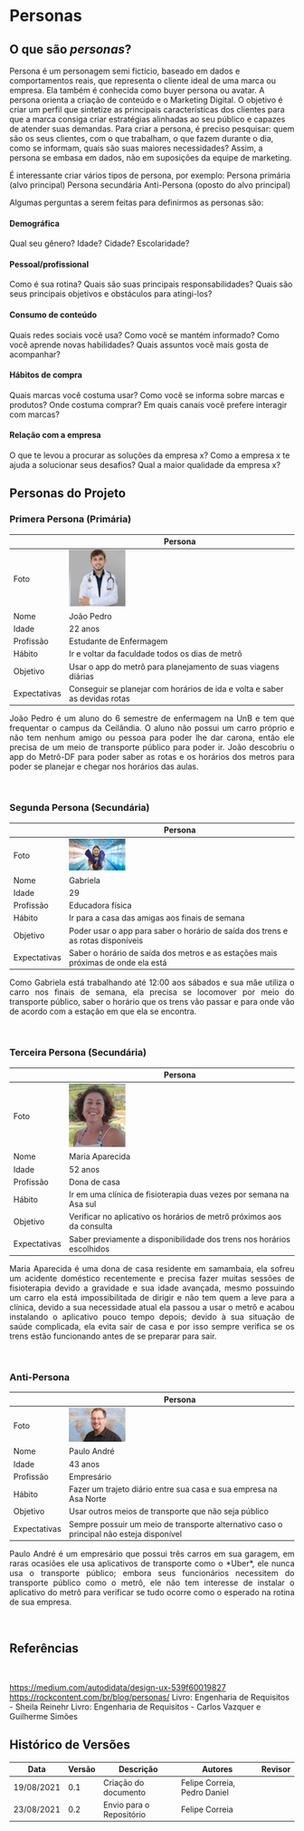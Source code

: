 # Personas

## O que são *personas*?
Persona é um personagem semi fictício, baseado em dados e comportamentos reais, que representa o cliente ideal de uma marca ou empresa. Ela também é conhecida como buyer persona ou avatar. A persona orienta a criação de conteúdo e o Marketing Digital.
O objetivo é criar um perfil que sintetize as principais características dos clientes para que a marca consiga criar estratégias alinhadas ao seu público e capazes de atender suas demandas.
Para criar a persona, é preciso pesquisar: quem são os seus clientes, com o que trabalham, o que fazem durante o dia, como se informam, quais são suas maiores necessidades? Assim, a persona se embasa em dados, não em suposições da equipe de marketing.
<br>

É interessante criar vários tipos de persona, por exemplo:
Persona primária (alvo principal)
Persona secundária
Anti-Persona (oposto do alvo principal)
<br>

Algumas perguntas a serem feitas para definirmos as personas são:
#### Demográfica
Qual seu gênero? Idade? Cidade? Escolaridade?
<br>

#### Pessoal/profissional
Como é sua rotina?
Quais são suas principais responsabilidades?
Quais são seus principais objetivos e obstáculos para atingi-los?
<br>

#### Consumo de conteúdo
Quais redes sociais você usa?
Como você se mantém informado?
Como você aprende novas habilidades?
Quais assuntos você mais gosta de acompanhar?
<br>

#### Hábitos de compra
Quais marcas você costuma usar?
Como você se informa sobre marcas e produtos? Onde costuma comprar?
Em quais canais você prefere interagir com marcas?
<br>

#### Relação com a empresa
O que te levou a procurar as soluções da empresa x?
Como a empresa x te ajuda a solucionar seus desafios?
Qual a maior qualidade da empresa x?
<br>

## Personas do Projeto
### Primera Persona (Primária)

|              | Persona                                                                                         |
| ------------ | ----------------------------------------------------------------------------------------------- |
| Foto         | <img alt = "João Pedro" src="../../imagens/Personas/joaopedro.jpeg" width = "100"/> |
| Nome         | João Pedro |
| Idade        | 22 anos |
| Profissão    | Estudante de Enfermagem |
| Hábito       | Ir e voltar da faculdade todos os dias de metrô |
| Objetivo     | Usar o app do metrô para planejamento de suas viagens diárias |
| Expectativas | Conseguir se planejar com horários de ida e volta e saber as devidas rotas |

<p align="justify">João Pedro é um aluno do 6 semestre de enfermagem na UnB e tem que frequentar o campus da Ceilândia. O aluno não possui um carro próprio e não tem nenhum amigo ou pessoa para poder lhe dar carona, então ele precisa de um meio de transporte público para poder ir. João descobriu o app do Metrô-DF para poder saber as rotas e os horários dos metros para poder se planejar e chegar nos horários das aulas.</p>
<br>

### Segunda Persona (Secundária)

|              | Persona                                                                                         |
| ------------ | ----------------------------------------------------------------------------------------------- |
| Foto         | <img alt = "Gabriela" src="../../imagens/Personas/gabriela.jpg" width = "100"/>         |
| Nome         | Gabriela |
| Idade        | 29 |
| Profissão    | Educadora física |
| Hábito       | Ir para a casa das amigas aos finais de semana |
| Objetivo     | Poder usar o app para saber o horário de saída dos trens e as rotas disponíveis |
| Expectativas |  Saber o horário de saída dos metros e as estações mais próximas de onde ela está |

<p align="justify">Como Gabriela está trabalhando até 12:00 aos sábados e sua mãe utiliza o carro nos finais de semana, ela precisa se locomover por meio do transporte público, saber o horário que os trens vão passar e para onde vão de acordo com a estação em que ela se encontra.</p>
<br>

### Terceira Persona (Secundária)

|              | Persona                                                                                         |
| ------------ | ----------------------------------------------------------------------------------------------- |
| Foto         | <img alt = "Maria Aparecida" src="../../imagens/Personas/mariaaparecida.jpg" width = "100"/>                |
| Nome         | Maria Aparecida |
| Idade        | 52 anos |
| Profissão    | Dona de casa |
| Hábito       | Ir em uma clínica de fisioterapia duas vezes por semana na Asa sul |
| Objetivo     | Verificar no aplicativo os horários de metrô próximos aos da consulta |
| Expectativas | Saber previamente a disponibilidade dos trens nos horários escolhidos |

<p align="justify">Maria Aparecida é uma dona de casa residente em samambaia, ela sofreu um acidente doméstico recentemente e precisa fazer muitas sessões de fisioterapia devido a gravidade e sua idade avançada, mesmo possuindo um carro ela está impossibilitada de dirigir e não tem quem a leve para a clínica, devido a sua necessidade atual ela passou a usar o metrô e acabou instalando o aplicativo pouco tempo depois; devido à sua situação de saúde complicada, ela evita sair de casa e por isso sempre verifica se os trens estão funcionando antes de se preparar para sair.</p>
<br>

### Anti-Persona

|              | Persona                                                                                         |
| ------------ | ----------------------------------------------------------------------------------------------- |
| Foto         | <img alt = "Paulo André" src="../../imagens/Personas/pauloandre.jpg" width = "100"/>            |
| Nome         | Paulo André |
| Idade        | 43 anos |
| Profissão    | Empresário |
| Hábito       | Fazer um trajeto diário entre sua casa e sua empresa na Asa Norte |
| Objetivo     | Usar outros meios de transporte que não seja público |
| Expectativas | Sempre possuir um meio de transporte alternativo caso o principal não esteja disponível |

<p align="justify">Paulo André é um empresário que possui três carros em sua garagem, em raras ocasiões ele usa aplicativos de transporte como o *Uber*, ele nunca usa o transporte público; embora seus funcionários necessitem do transporte público como o metrô, ele não tem interesse de instalar o aplicativo do metrô para verificar se tudo ocorre como o esperado na rotina de sua empresa.</p>
<br>

## Referências
<br>

https://medium.com/autodidata/design-ux-539f60019827
https://rockcontent.com/br/blog/personas/
Livro: Engenharia de Requisitos - Sheila Reinehr
Livro: Engenharia de Requisitos - Carlos Vazquer e Guilherme Simões

## Histórico de Versões

| Data       | Versão | Descrição                                       | Autores                       | Revisor          |
| ---------- | ------ | ---------------------------------------------   | ----------------              | ---------------- |
| 19/08/2021 |  0.1   | Criação do documento                            | Felipe Correia, Pedro Daniel  |                  |
| 23/08/2021 |  0.2   | Envio para o Repositório                        | Felipe Correia                |                  |
